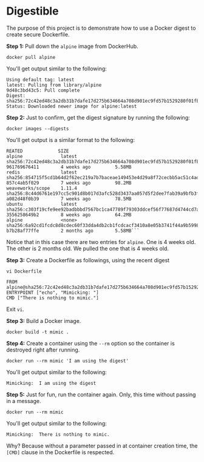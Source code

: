 # Digestible

The purpose of this project is to demonstrate how to use a Docker digest to create secure
Dockerfile.

**Step 1:** Pull down the `alpine` image from DockerHub.

`docker pull alpine`

You'll get output similar to the following:

```text
Using default tag: latest
latest: Pulling from library/alpine
9d48c3bd43c5: Pull complete
Digest: sha256:72c42ed48c3a2db31b7dafe17d275b634664a708d901ec9fd57b1529280f01fb
Status: Downloaded newer image for alpine:latest
```

**Step 2:** Just to confirm, get the digest signature by running the following:

`docker images --digests`

You'll get output is a similar format to the following:

```text
REATED             SIZE
alpine              latest         sha256:72c42ed48c3a2db31b7dafe17d275b634664a708d901ec9fd57b1529280f01fb   961769676411        4 weeks ago         5.58MB
redis               latest         sha256:854715f5cd1b64d2f62ec219a7b7baceae149453e4d29a8f72cecbb5ac51c4ad   857c4ab5f029        7 weeks ago         98.2MB
weaveworks/scope    1.11.4         sha256:8c44d6761e197cc5c901d8b017d3afc528d3437aa057d5f2dee7fab39a9bfb3f   a082d48f0b39        7 weeks ago         78.5MB
ubuntu              latest         sha256:c303f19cfe9ee92badbbbd7567bc1ca47789f79303ddcef56f77687d4744cd7a   3556258649b2        8 weeks ago         64.2MB
alpine              <none>         sha256:6a92cd1fcdc8d8cdec60f33dda4db2cb1fcdcacf3410a8e05b3741f44a9b5998   b7b28af77ffe        2 months ago        5.58MB```
```
Notice that in this case there are two entries for `alpine`. One is 4 weeks old. The other is 2 months old. We pulled
the one that is 4 weeks old.

**Step 3:** Create a Dockerfile as followings, using the recent digest

`vi Dockerfile`

```text
FROM alpine@sha256:72c42ed48c3a2db31b7dafe17d275b634664a708d901ec9fd57b1529280f01fb
ENTRYPOINT ["echo", "Mimicking: "]
CMD ["There is nothing to mimic."]
```
Exit `vi`.

**Step 3:** Build a Docker image.

`docker build -t mimic .`

**Step 4:** Create a container using the `--rm` option so the container is destroyed right after running.

`docker run --rm mimic 'I am using the digest'`

You'll get output similar to the following:

`Mimicking:  I am using the digest`

**Step 5:** Just for fun, run the container again. Only, this time without passing in a message.

`docker run --rm mimic`

You'll get output similar to the following:

`Mimicking:  There is nothing to mimic.`

Why? Because without a parameter passed in at container creation time, the `[CMD]` clause in the Dockerfile
is respected.

